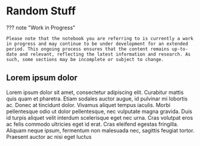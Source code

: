 # Random Stuff

??? note "Work in Progress"

    Please note that the notebook you are referring to is currently a work in progress and may continue to be under development for an extended period. This ongoing process ensures that the content remains up-to-date and relevant, reflecting the latest information and research. As such, some sections may be incomplete or subject to change.



## Lorem ipsum dolor
Lorem ipsum dolor sit amet, consectetur adipiscing elit. Curabitur mattis quis quam et pharetra.
Etiam sodales auctor augue, id pulvinar mi lobortis ac. Donec at tincidunt dolor. Vivamus aliquet tempus iaculis.
Morbi pellentesque odio ut dolor pellentesque, nec vulputate magna gravida.
Duis id turpis aliquet velit interdum scelerisque eget nec urna.
Cras volutpat eros ac felis commodo ultricies eget id erat. Cras eleifend egestas fringilla.
Aliquam neque ipsum, fermentum non malesuada nec, sagittis feugiat tortor. Praesent auctor ac nisi eget luctus
